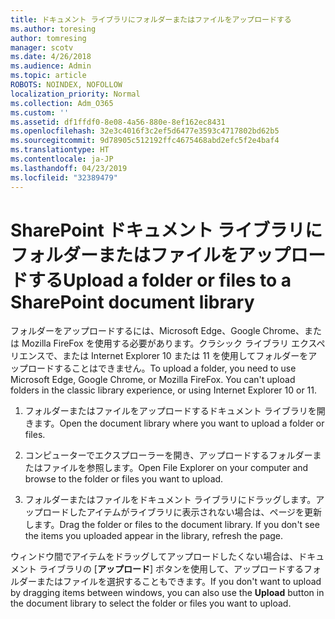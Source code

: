 ```yaml
---
title: ドキュメント ライブラリにフォルダーまたはファイルをアップロードする
ms.author: toresing
author: tomresing
manager: scotv
ms.date: 4/26/2018
ms.audience: Admin
ms.topic: article
ROBOTS: NOINDEX, NOFOLLOW
localization_priority: Normal
ms.collection: Adm_O365
ms.custom: ''
ms.assetid: df1ffdf0-8e08-4a56-880e-8ef162ec8431
ms.openlocfilehash: 32e3c4016f3c2ef5d6477e3593c4717802bd62b5
ms.sourcegitcommit: 9d78905c512192ffc4675468abd2efc5f2e4baf4
ms.translationtype: HT
ms.contentlocale: ja-JP
ms.lasthandoff: 04/23/2019
ms.locfileid: "32389479"
---
```

# <a name="upload-a-folder-or-files-to-a-sharepoint-document-library"></a><span data-ttu-id="3d764-102">SharePoint ドキュメント ライブラリにフォルダーまたはファイルをアップロードする</span><span class="sxs-lookup"><span data-stu-id="3d764-102">Upload a folder or files to a SharePoint document library</span></span>

<span data-ttu-id="3d764-p101">フォルダーをアップロードするには、Microsoft Edge、Google Chrome、または Mozilla FireFox を使用する必要があります。クラシック ライブラリ エクスペリエンスで、または Internet Explorer 10 または 11 を使用してフォルダーをアップロードすることはできません。</span><span class="sxs-lookup"><span data-stu-id="3d764-p101">To upload a folder, you need to use Microsoft Edge, Google Chrome, or Mozilla FireFox. You can't upload folders in the classic library experience, or using Internet Explorer 10 or 11.</span></span>
  
1. <span data-ttu-id="3d764-105">フォルダーまたはファイルをアップロードするドキュメント ライブラリを開きます。</span><span class="sxs-lookup"><span data-stu-id="3d764-105">Open the document library where you want to upload a folder or files.</span></span>
    
2. <span data-ttu-id="3d764-106">コンピューターでエクスプローラーを開き、アップロードするフォルダーまたはファイルを参照します。</span><span class="sxs-lookup"><span data-stu-id="3d764-106">Open File Explorer on your computer and browse to the folder or files you want to upload.</span></span>
    
3. <span data-ttu-id="3d764-p102">フォルダーまたはファイルをドキュメント ライブラリにドラッグします。アップロードしたアイテムがライブラリに表示されない場合は、ページを更新します。</span><span class="sxs-lookup"><span data-stu-id="3d764-p102">Drag the folder or files to the document library. If you don't see the items you uploaded appear in the library, refresh the page.</span></span> 
    
<span data-ttu-id="3d764-109">ウィンドウ間でアイテムをドラッグしてアップロードしたくない場合は、ドキュメント ライブラリの [**アップロード**] ボタンを使用して、アップロードするフォルダーまたはファイルを選択することもできます。</span><span class="sxs-lookup"><span data-stu-id="3d764-109">If you don't want to upload by dragging items between windows, you can also use the **Upload** button in the document library to select the folder or files you want to upload.</span></span> 
  

